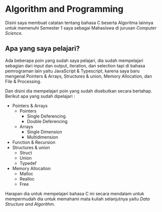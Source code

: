 ﻿# Algorithm and Programming
Disini saya membuat catatan tentang bahasa C beserta Algoritma lainnya untuk memenuhi Semester 1 saya sebagai Mahasiswa di jurusan *Computer Science*.

## Apa yang saya pelajari?
Ada beberapa poin yang sudah saya pelajari, dia sudah mempelajari sebagian dari input dan output, iteration, dan selection tapi di bahasa pemrograman lain yaitu JavaScript & Typescript, karena saya baru mengenal Pointers & Arrays, Structures & union, Memory Allocation, dan File & Processing.

Dan disini dia mempelajari poin yang sudah disebutkan secara bertahap. Berikut apa yang sudah dipelajari :
- Pointers & Arrays
    - Pointers
        - Single Deferencing
        - Double Deferencing
    - Arrays
        - Single Dimension
        - Multidimension
- Function & Recursion
- Structures & union
    - Struct
    - Union
    - Typedef
- Memory Allocation
    - Malloc
    - Realloc
    - Free

Harapan dia untuk mempelajari bahasa C ini secara mendalam untuk mempermudah dia untuk memahami mata kuliah selanjutnya yaitu *Data Structure and Algorithm*.

